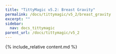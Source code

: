 ```yaml
---
title: "TittyMagic v5.2: Breast Gravity"
permalink: /docs/tittymagic/v5_2/breast_gravity
excerpt: ""
sidebar:
  nav: docs_tittymagic
parent_url: /docs/tittymagic/v5_2
---
```


{% include_relative content.md %}

